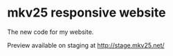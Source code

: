 mkv25 responsive website
========================

The new code for my website.

Preview available on staging at http://stage.mkv25.net/
